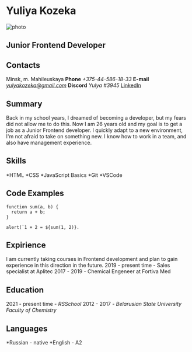# Yuliya Kozeka
![photo](/img/photo_2021-01-06_23-43-17.jpg "Photo")
## Junior Frontend Developer ##
## **Contacts**
Minsk, m. Mahileuskaya
**Phone** *+375-44-586-18-33*
**E-mail** *yulyakozeka@gmail.com*
**Discord** *Yulya #3945*
[LinkedIn](https://www.linkedin.com/in/yuliya-kozeka-6930921b4/ "LinkedIn")
## Summary ##
Back in my school years, I dreamed of becoming a developer, but my fears did not allow me to do this. Now I am 26 years old and my goal is to get a job as a Junior Frontend developer. I quickly adapt to a new environment, I'm not afraid to take on something new. I know how to work in a team, and also have management experience.

## Skills ##
*HTML
*CSS
*JavaScript Basics
*Git
*VSCode
## Code Examples ##
```
function sum(a, b) {
  return a + b;
}

alert(`1 + 2 = ${sum(1, 2)}.
```
## Expirience ##
I am currently taking courses in Frontend development and plan to gain experience in this direction in the future.
2019 - present time - Sales specialist at Aplitec
2017 - 2019 - Chemical Engeneer at Fortiva Med
## Education ##
2021 - present time - *RSSchool*
2012 - 2017 - *Belarusian State University Faculty of Chemistry*
## Languages ##
*Russian - native
*English - A2
